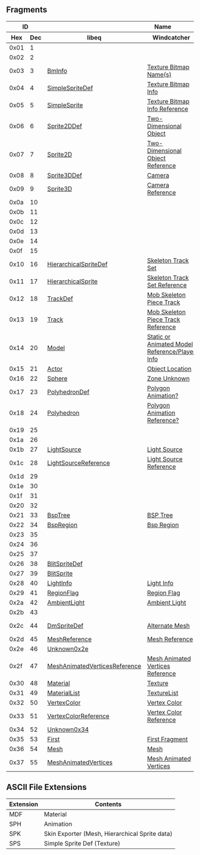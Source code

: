 ## Fragments

<table id="fragments">
  <thead>
    <tr>
      <th colspan="2">ID</th>
      <th colspan="3">Name</th>
    </tr>
    <tr>
      <th>Hex</th>
      <th>Dec</th>
      <th>libeq</th>
      <th>Windcatcher</th>
      <th>WLDCOM.EXE</th>
    </tr>
  </thead>
  <tbody>
    <tr>
      <td>0x01</td>
      <td>1</td>
      <td></td>
      <td></td>
      <td><a href="https://wld-doc.github.io/object-types/overview/#defaultpalettefile---0x01">DEFAULTPALETTEFILE %s</a></td>
    </tr>
    <tr>
      <td>0x02</td>
      <td>2</td>
      <td></td>
      <td></td>
      <td><a href="https://wld-doc.github.io/object-types/overview/#userdata---0x02">USERDATA %s</a></td>
    </tr>
    <tr>
      <td>0x03</td>
      <td>3</td>
      <td><a href="https://github.com/cjab/libeq/blob/master/crates/libeq_wld/src/parser/fragments/bm_info.rs">BmInfo</a></td>
      <td><a href="https://github.com/EQEmu/eqemu-docs-v2/blob/main/docs/server/zones/customizing-zones/wld-file-reference.md#0x03--texture-bitmap-names--plain">Texture Bitmap Name(s)</a></td>
      <td><a href="https://wld-doc.github.io/object-types/overview/#frame---0x03">FRAME and BMINFO</a></td>
    </tr>
    <tr>
      <td>0x04</td>
      <td>4</td>
      <td><a href="https://github.com/cjab/libeq/blob/master/crates/libeq_wld/src/parser/fragments/simple_sprite_def.rs">SimpleSpriteDef</a></td>
      <td><a href="https://github.com/EQEmu/eqemu-docs-v2/blob/main/docs/server/zones/customizing-zones/wld-file-reference.md#0x04--texture-bitmap-info--plain">Texture Bitmap Info</a></td>
      <td><a href="https://wld-doc.github.io/object-types/overview/#simplespritedef---0x04">SIMPLESPRITEDEF</a></td>
    </tr>
    <tr>
      <td>0x05</td>
      <td>5</td>
      <td><a href="https://github.com/cjab/libeq/blob/master/crates/libeq_wld/src/parser/fragments/simple_sprite.rs">SimpleSprite</a></td>
      <td><a href="https://github.com/EQEmu/eqemu-docs-v2/blob/main/docs/server/zones/customizing-zones/wld-file-reference.md#0x05--texture-bitmap-info-reference--reference">Texture Bitmap Info Reference</a></td>
      <td><a href="https://wld-doc.github.io/object-types/overview/#simplespriteinst---0x05">SIMPLESPRITEINST</a></td>
    </tr>
    <tr>
      <td>0x06</td>
      <td>6</td>
      <td><a href="https://github.com/cjab/libeq/blob/master/crates/libeq_wld/src/parser/fragments/sprite_2d_def.rs">Sprite2DDef</a></td>
      <td><a href="https://github.com/EQEmu/eqemu-docs-v2/blob/main/docs/server/zones/customizing-zones/wld-file-reference.md#0x06--two-dimensional-object--plain">Two-Dimensional Object</a></td>
      <td><a href="https://wld-doc.github.io/object-types/overview/#2dspritedef---0x06">2DSPRITEDEF</a></td>
    </tr>
    <tr>
      <td>0x07</td>
      <td>7</td>
      <td><a href="https://github.com/cjab/libeq/blob/master/crates/libeq_wld/src/parser/fragments/sprite_2d.rs">Sprite2D</a></td>
      <td><a href="https://github.com/EQEmu/eqemu-docs-v2/blob/main/docs/server/zones/customizing-zones/wld-file-reference.md#0x07--camera-reference--reference">Two-Dimensional Object Reference</a></td>
      <td><a href="https://wld-doc.github.io/object-types/overview/#0x07">2DSPRITE (ref)</a></td>
    </tr>
    <tr>
      <td>0x08</td>
      <td>8</td>
      <td><a href="https://github.com/cjab/libeq/blob/master/crates/libeq_wld/src/parser/fragments/sprite_3d_def.rs">Sprite3DDef</a></td>
      <td><a href="https://github.com/EQEmu/eqemu-docs-v2/blob/main/docs/server/zones/customizing-zones/wld-file-reference.md#0x08--camera--plain">Camera</a></td>
      <td><a href="https://wld-doc.github.io/object-types/overview/#3dspritedef---0x08">3DSPRITEDEF</a></td>
    </tr>
    <tr>
      <td>0x09</td>
      <td>9</td>
      <td><a href="https://github.com/cjab/libeq/blob/master/crates/libeq_wld/src/parser/fragments/sprite_3d.rs">Sprite3D</a></td>
      <td><a href="https://github.com/EQEmu/eqemu-docs-v2/blob/main/docs/server/zones/customizing-zones/wld-file-reference.md#0x09--camera-reference--reference">Camera Reference</a></td>
      <td><a href="https://wld-doc.github.io/object-types/overview/#0x09">3DSPRITE (ref)</a></td>
    </tr>
    <tr>
      <td>0x0a</td>
      <td>10</td>
      <td></td>
      <td></td>
      <td><a href="https://wld-doc.github.io/object-types/overview/#4dspritedef---0xa">4DSPRITEDEF</a></td>
    </tr>
    <tr>
      <td>0x0b</td>
      <td>11</td>
      <td></td>
      <td></td>
      <td><a href="https://wld-doc.github.io/object-types/overview/#0xb">4DSPRITE (ref)</a></td>
    </tr>
    <tr>
      <td>0x0c</td>
      <td>12</td>
      <td></td>
      <td></td>
      <td><a href="https://wld-doc.github.io/object-types/overview/#particlespritedef---0xc">PARTICLESPRITEDEF</a></td>
    </tr>
    <tr>
      <td>0x0d</td>
      <td>13</td>
      <td></td>
      <td></td>
      <td><a href="https://wld-doc.github.io/object-types/overview/#0xd">PARTICLESPRITE (ref)</a></td>
    </tr>
    <tr>
      <td>0x0e</td>
      <td>14</td>
      <td></td>
      <td></td>
      <td><a href="https://wld-doc.github.io/object-types/overview/#compositespritedef---0xe">COMPOSITESPRITEDEF</a></td>
    </tr>
    <tr>
      <td>0x0f</td>
      <td>15</td>
      <td></td>
      <td></td>
      <td><a href="https://wld-doc.github.io/object-types/overview/#0xf">COMPOSITESPRITE (ref)</a></td>
    </tr>
    <tr>
      <td>0x10</td>
      <td>16</td>
      <td><a href="https://github.com/cjab/libeq/blob/master/crates/libeq_wld/src/parser/fragments/hierarchical_sprite_def.rs">HierarchicalSpriteDef</a></td>
      <td><a href="https://github.com/EQEmu/eqemu-docs-v2/blob/main/docs/server/zones/customizing-zones/wld-file-reference.md#0x10--skeleton-track-set--plain">Skeleton Track Set</a></td>
      <td><a href="https://wld-doc.github.io/object-types/overview/#hierarchicalspritedef---0x10">HIERARCHICALSPRITEDEF</a></td>
    </tr>
    <tr>
      <td>0x11</td>
      <td>17</td>
      <td><a href="https://github.com/cjab/libeq/blob/master/crates/libeq_wld/src/parser/fragments/hierarchical_sprite.rs">HierarchicalSprite</a></td>
      <td><a href="https://github.com/EQEmu/eqemu-docs-v2/blob/main/docs/server/zones/customizing-zones/wld-file-reference.md#0x11--skeleton-track-set-reference--reference">Skeleton Track Set Reference</a></td>
      <td><a href="https://wld-doc.github.io/object-types/overview/#0x11">HIERARCHICALSPRITE (ref)</a></td>
    </tr>
    <tr>
      <td>0x12</td>
      <td>18</td>
      <td><a href="https://github.com/cjab/libeq/blob/master/crates/libeq_wld/src/parser/fragments/track_def.rs">TrackDef</a></td>
      <td><a href="https://github.com/EQEmu/eqemu-docs-v2/blob/main/docs/server/zones/customizing-zones/wld-file-reference.md#0x12--mob-skeleton-piece-track--plain">Mob Skeleton Piece Track</a></td>
      <td><a href="https://wld-doc.github.io/object-types/overview/#trackdefinition--0x12">TRACKDEFINITION</a></td>
    </tr>
    <tr>
      <td>0x13</td>
      <td>19</td>
      <td><a href="https://github.com/cjab/libeq/blob/master/crates/libeq_wld/src/parser/fragments/track.rs">Track</a></td>
      <td><a href="https://github.com/EQEmu/eqemu-docs-v2/blob/main/docs/server/zones/customizing-zones/wld-file-reference.md#0x13--mob-skeleton-piece-track-reference--reference">Mob Skeleton Piece Track Reference</a></td>
      <td><a href="https://wld-doc.github.io/object-types/overview/#trackinstance---0x13">TRACKINSTANCE</a></td>
    </tr>
    <tr>
      <td>0x14</td>
      <td>20</td>
      <td><a href="https://github.com/cjab/libeq/blob/master/crates/libeq_wld/src/parser/fragments/model.rs">Model</a></td>
      <td><a href="https://github.com/EQEmu/eqemu-docs-v2/blob/main/docs/server/zones/customizing-zones/wld-file-reference.md#0x14--static-or-animated-model-referenceplayer-info--plain">Static or Animated Model Reference/Player Info</a></td>
      <td><a href="https://wld-doc.github.io/object-types/overview/#actordef---0x14">ACTORDEF</a></td>
    </tr>
    <tr>
      <td>0x15</td>
      <td>21</td>
      <td><a href="https://github.com/cjab/libeq/blob/master/crates/libeq_wld/src/parser/fragments/actor.rs">Actor</a></td>
      <td><a href="https://github.com/EQEmu/eqemu-docs-v2/blob/main/docs/server/zones/customizing-zones/wld-file-reference.md#0x15--object-location--reference">Object Location</a></td>
      <td><a href="https://wld-doc.github.io/object-types/overview/#actorinst---0x15">ACTORINST</a></td>
    </tr>
    <tr>
      <td>0x16</td>
      <td>22</td>
      <td><a href="https://github.com/cjab/libeq/blob/master/crates/libeq_wld/src/parser/fragments/sphere.rs">Sphere</a></td>
      <td><a href="https://github.com/EQEmu/eqemu-docs-v2/blob/main/docs/server/zones/customizing-zones/wld-file-reference.md#0x16--zone-unknown--plain">Zone Unknown</a></td>
      <td><a href="https://wld-doc.github.io/object-types/overview/#0x16">SPHERE (ref)</a></td>
    </tr>
    <tr>
      <td>0x17</td>
      <td>23</td>
      <td><a href="https://github.com/cjab/libeq/blob/master/crates/libeq_wld/src/parser/fragments/polyhedron_def.rs">PolyhedronDef</a></td>
      <td><a href="https://github.com/EQEmu/eqemu-docs-v2/blob/main/docs/server/zones/customizing-zones/wld-file-reference.md#0x17--polygon-animation--plain">Polygon Animation?</a></td>
      <td><a href="https://wld-doc.github.io/object-types/overview/#polyhedrondefinition---0x17">POLYHEDRONDEFINITION</a></td>
    </tr>
    <tr>
      <td>0x18</td>
      <td>24</td>
      <td><a href="https://github.com/cjab/libeq/blob/master/crates/libeq_wld/src/parser/fragments/polyhedron.rs">Polyhedron</a></td>
      <td><a href="https://github.com/EQEmu/eqemu-docs-v2/blob/main/docs/server/zones/customizing-zones/wld-file-reference.md#0x18--polygon-animation-reference--reference">Polygon Animation Reference?</a></td>
      <td><a href="https://wld-doc.github.io/object-types/overview/#0x18">POLYHEDRON (ref)</a></td>
    </tr>
    <tr>
      <td>0x19</td>
      <td>25</td>
      <td></td>
      <td></td>
      <td><a href="https://wld-doc.github.io/object-types/overview/#spherelistdefinition---0x19">SPHERELISTDEFINITION</a></td>
    </tr>
    <tr>
      <td>0x1a</td>
      <td>26</td>
      <td></td>
      <td></td>
      <td><a href="https://wld-doc.github.io/object-types/overview/#0x1a">SPHERELIST (ref)</a></td>
    </tr>
    <tr>
      <td>0x1b</td>
      <td>27</td>
      <td><a href="https://github.com/cjab/libeq/blob/master/crates/libeq_wld/src/parser/fragments/light_source.rs">LightSource</a></td>
      <td><a href="https://github.com/EQEmu/eqemu-docs-v2/blob/main/docs/server/zones/customizing-zones/wld-file-reference.md#0x1b--light-source--plain">Light Source</a></td>
      <td><a href="https://wld-doc.github.io/object-types/overview/#lightdefinition---0x1b">LIGHTDEFINITION</a></td>
    </tr>
    <tr>
      <td>0x1c</td>
      <td>28</td>
      <td><a href="https://github.com/cjab/libeq/blob/master/crates/libeq_wld/src/parser/fragments/light_source_reference.rs">LightSourceReference</a></td>
      <td><a href="https://github.com/EQEmu/eqemu-docs-v2/blob/main/docs/server/zones/customizing-zones/wld-file-reference.md#0x1c--light-source-reference--reference">Light Source Reference</a></td>
      <td><a href="https://wld-doc.github.io/object-types/overview/#0x1c">LIGHT (ref)</a></td>
    </tr>
    <tr>
      <td>0x1d</td>
      <td>29</td>
      <td></td>
      <td></td>
      <td><a href="https://wld-doc.github.io/object-types/overview/#pointlight---0x1d">POINTLIGHT ????</a></td>
    </tr>
    <tr>
      <td>0x1e</td>
      <td>30</td>
      <td></td>
      <td></td>
      <td></td>
    </tr>
    <tr>
      <td>0x1f</td>
      <td>31</td>
      <td></td>
      <td></td>
      <td><a href="https://wld-doc.github.io/object-types/overview/#sounddefinition---0x1f">SOUNDDEFINITION</a></td>
    </tr>
    <tr>
      <td>0x20</td>
      <td>32</td>
      <td></td>
      <td></td>
      <td><a href="https://wld-doc.github.io/object-types/overview/#soundinstance---0x20">SOUNDINSTANCE</a></td>
    </tr>
    <tr>
      <td>0x21</td>
      <td>33</td>
      <td><a href="https://github.com/cjab/libeq/blob/master/crates/libeq_wld/src/parser/fragments/bsp_tree.rs">BspTree</a></td>
      <td><a href="https://github.com/EQEmu/eqemu-docs-v2/blob/main/docs/server/zones/customizing-zones/wld-file-reference.md#0x21--bsp-tree--plain">BSP Tree</a></td>
      <td><a href="https://wld-doc.github.io/object-types/overview/#worldtree---0x21">WORLDTREE</a></td>
    </tr>
    <tr>
      <td>0x22</td>
      <td>34</td>
      <td><a href="https://github.com/cjab/libeq/blob/master/crates/libeq_wld/src/parser/fragments/bsp_region.rs">BspRegion</a></td>
      <td><a href="https://github.com/EQEmu/eqemu-docs-v2/blob/main/docs/server/zones/customizing-zones/wld-file-reference.md#0x22--bsp-region--plain">Bsp Region</a></td>
      <td><a href="https://wld-doc.github.io/object-types/overview/#region---0x22">REGION</a></td>
    </tr>
    <tr>
      <td>0x23</td>
      <td>35</td>
      <td></td>
      <td></td>
      <td><a href="https://wld-doc.github.io/object-types/overview/#activegeometryregion--0x23">ACTIVEGEOMETRYREGION</a></td>
    </tr>
    <tr>
      <td>0x24</td>
      <td>36</td>
      <td></td>
      <td></td>
      <td><a href="https://wld-doc.github.io/object-types/overview/#skyregion---0x24">SKYREGION</a></td>
    </tr>
    <tr>
      <td>0x25</td>
      <td>37</td>
      <td></td>
      <td></td>
      <td><a href="https://wld-doc.github.io/object-types/overview/#directionallight---0x25">DIRECTIONALLIGHT ????</a></td>
    </tr>
    <tr>
      <td>0x26</td>
      <td>38</td>
      <td><a href="https://github.com/cjab/libeq/blob/master/crates/libeq_wld/src/parser/fragments/blit_sprite_def.rs">BlitSpriteDef</a></td>
      <td></td>
      <td><a href="https://wld-doc.github.io/object-types/overview/#blitspritedefinition---0x26">BLITSPRITEDEFINITION</a></td>
    </tr>
    <tr>
      <td>0x27</td>
      <td>39</td>
      <td><a href="https://github.com/cjab/libeq/blob/master/crates/libeq_wld/src/parser/fragments/blit_sprite.rs">BlitSprite</a></td>
      <td></td>
      <td><a href="https://wld-doc.github.io/object-types/overview/#0x27">BLITSPRITE (ref)</a></td>
    </tr>
    <tr>
      <td>0x28</td>
      <td>40</td>
      <td><a href="https://github.com/cjab/libeq/blob/master/crates/libeq_wld/src/parser/fragments/light_info.rs">LightInfo</a></td>
      <td><a href="https://github.com/EQEmu/eqemu-docs-v2/blob/main/docs/server/zones/customizing-zones/wld-file-reference.md#0x28--light-info--reference">Light Info</a></td>
      <td><a href="https://wld-doc.github.io/object-types/overview/#pointlight-regions---0x28">POINTLIGHT</a></td>
    </tr>
    <tr>
      <td>0x29</td>
      <td>41</td>
      <td><a href="https://github.com/cjab/libeq/blob/master/crates/libeq_wld/src/parser/fragments/region_flag.rs">RegionFlag</a></td>
      <td><a href="https://github.com/EQEmu/eqemu-docs-v2/blob/main/docs/server/zones/customizing-zones/wld-file-reference.md#0x29--region-flag--plain">Region Flag</a></td>
      <td><a href="https://wld-doc.github.io/object-types/overview/#zone---0x29">ZONE</a></td>
    </tr>
    <tr>
      <td>0x2a</td>
      <td>42</td>
      <td><a href="https://github.com/cjab/libeq/blob/master/crates/libeq_wld/src/parser/fragments/ambient_light.rs">AmbientLight</a></td>
      <td><a href="https://github.com/EQEmu/eqemu-docs-v2/blob/main/docs/server/zones/customizing-zones/wld-file-reference.md#0x2a--ambient-light--reference">Ambient Light</a></td>
      <td><a href="https://wld-doc.github.io/object-types/overview/#ambientlight---0x2a">AMBIENTLIGHT</a></td>
    </tr>
    <tr>
      <td>0x2b</td>
      <td>43</td>
      <td></td>
      <td></td>
      <td><a href="https://wld-doc.github.io/object-types/overview/#directionallight-static-flag---0x2b">DIRECTIONALLIGHT</a></td>
    </tr>
    <tr>
      <td>0x2c</td>
      <td>44</td>
      <td><a href="https://github.com/cjab/libeq/blob/master/crates/libeq_wld/src/parser/fragments/dm_sprite_def.rs">DmSpriteDef</a></td>
      <td><a href="https://github.com/EQEmu/eqemu-docs-v2/blob/main/docs/server/zones/customizing-zones/wld-file-reference.md#0x2c--alternate-mesh--plain">Alternate Mesh</a></td>
      <td>DMSPRITEDEF (suspected)</td>
    </tr>
    <tr>
      <td>0x2d</td>
      <td>45</td>
      <td><a href="https://github.com/cjab/libeq/blob/master/crates/libeq_wld/src/parser/fragments/mesh_reference.rs">MeshReference</a></td>
      <td><a href="https://github.com/EQEmu/eqemu-docs-v2/blob/main/docs/server/zones/customizing-zones/wld-file-reference.md#0x2d--mesh-reference--reference">Mesh Reference</a></td>
      <td></td>
    </tr>
    <tr>
      <td>0x2e</td>
      <td>46</td>
      <td><a href="https://github.com/cjab/libeq/blob/master/crates/libeq_wld/src/parser/fragments/unknown_0x2e.rs">Unknown0x2e</a></td>
      <td></td>
      <td></td>
    </tr>
    <tr>
      <td>0x2f</td>
      <td>47</td>
      <td><a href="https://github.com/cjab/libeq/blob/master/crates/libeq_wld/src/parser/fragments/mesh_animated_vertices_reference.rs">MeshAnimatedVerticesReference</a></td>
      <td><a href="https://github.com/EQEmu/eqemu-docs-v2/blob/main/docs/server/zones/customizing-zones/wld-file-reference.md#0x2f--mesh-animated-vertices-reference--reference">Mesh Animated Vertices Reference</a></td>
      <td></td>
    </tr>
    <tr>
      <td>0x30</td>
      <td>48</td>
      <td><a href="https://github.com/cjab/libeq/blob/master/crates/libeq_wld/src/parser/fragments/material.rs">Material</a></td>
      <td><a href="https://github.com/EQEmu/eqemu-docs-v2/blob/main/docs/server/zones/customizing-zones/wld-file-reference.md#0x30--texture--reference">Texture</a></td>
      <td>MATERIALDEFINITION</td>
    </tr>
    <tr>
      <td>0x31</td>
      <td>49</td>
      <td><a href="https://github.com/cjab/libeq/blob/master/crates/libeq_wld/src/parser/fragments/material_list.rs">MaterialList</a></td>
      <td><a href="https://github.com/EQEmu/eqemu-docs-v2/blob/main/docs/server/zones/customizing-zones/wld-file-reference.md#0x31--texture-list--plain">TextureList</a></td>
      <td>MATERIALPALETTE</td>
    </tr>
    <tr>
      <td>0x32</td>
      <td>50</td>
      <td><a href="https://github.com/cjab/libeq/blob/master/crates/libeq_wld/src/parser/fragments/vertex_color.rs">VertexColor</a></td>
      <td><a href="https://github.com/EQEmu/eqemu-docs-v2/blob/main/docs/server/zones/customizing-zones/wld-file-reference.md#0x32--vertex-color--plain">Vertex Color</a></td>
      <td></td>
    </tr>
    <tr>
      <td>0x33</td>
      <td>51</td>
      <td><a href="https://github.com/cjab/libeq/blob/master/crates/libeq_wld/src/parser/fragments/vertex_color_reference.rs">VertexColorReference</a></td>
      <td><a href="https://github.com/EQEmu/eqemu-docs-v2/blob/main/docs/server/zones/customizing-zones/wld-file-reference.md#0x33--vertex-color-reference--reference">Vertex Color Reference</a></td>
      <td></td>
    </tr>
    <tr>
      <td>0x34</td>
      <td>52</td>
      <td><a href="https://github.com/cjab/libeq/blob/master/crates/libeq_wld/src/parser/fragments/unknown_0x34.rs">Unknown0x34</a></td>
      <td></td>
      <td></td>
    </tr>
    <tr>
      <td>0x35</td>
      <td>53</td>
      <td><a href="https://github.com/cjab/libeq/blob/master/crates/libeq_wld/src/parser/fragments/first.rs">First</a></td>
      <td><a href="https://github.com/EQEmu/eqemu-docs-v2/blob/main/docs/server/zones/customizing-zones/wld-file-reference.md#0x35--first-fragment--plain">First Fragment</a></td>
      <td></td>
    </tr>
    <tr>
      <td>0x36</td>
      <td>54</td>
      <td><a href="https://github.com/cjab/libeq/blob/master/crates/libeq_wld/src/parser/fragments/mesh.rs">Mesh</a></td>
      <td><a href="https://github.com/EQEmu/eqemu-docs-v2/blob/main/docs/server/zones/customizing-zones/wld-file-reference.md#0x36--mesh--plain">Mesh</a></td>
      <td>DMSPRITEDEF2</td>
    </tr>
    <tr>
      <td>0x37</td>
      <td>55</td>
      <td><a href="https://github.com/cjab/libeq/blob/master/crates/libeq_wld/src/parser/fragments/mesh_animated_vertices.rs">MeshAnimatedVertices</a></td>
      <td><a href="https://github.com/EQEmu/eqemu-docs-v2/blob/main/docs/server/zones/customizing-zones/wld-file-reference.md#0x37--mesh-animated-vertices--plain">Mesh Animated Vertices</a></td>
      <td>DMTRACKDEF</td>
    </tr>
  </tbody>
</table>

## ASCII File Extensions
<table id="ascii-file-extensions">
  <thead>
    <tr>
      <th>Extension</th>
      <th>Contents</th>
    </tr>
  </thead>
  <tbody>
    <tr>
      <td>MDF</td>
      <td>Material</td>
    </tr>
    <tr>
      <td>SPH</td>
      <td>Animation</td>
    </tr>
    <tr>
      <td>SPK</td>
      <td>Skin Exporter (Mesh, Hierarchical Sprite data)</td>
    </tr>
    <tr>
      <td>SPS</td>
      <td>Simple Sprite Def (Texture)</td>
    </tr>
  </tbody>
</table>
